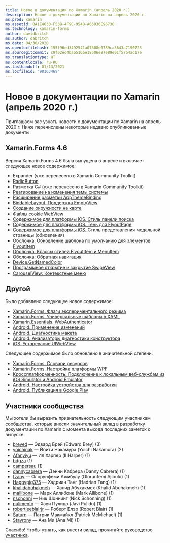 ```yaml
---
title: Новое в документации по Xamarin (апрель 2020 г.)
description: Новое в документации по Xamarin на апрель 2020 г.
ms.prod: xamarin
ms.assetid: BA1E4630-F538-4F9C-9548-A65036E96738
ms.technology: xamarin-forms
author: davidbritch
ms.author: dabritch
ms.date: 04/30/2020
ms.openlocfilehash: 155f96ed3492541a07608e0789ca3643a7190723
ms.sourcegitcommit: c9f62ed4bab516be18606e87e89e01f57b4ad17e
ms.translationtype: HT
ms.contentlocale: ru-RU
ms.lasthandoff: 01/13/2021
ms.locfileid: "98163469"
---
```

# <a name="xamarin-docs-whats-new-april-2020"></a>Новое в документации по Xamarin (апрель 2020 г.)

Приглашаем вас узнать новости о документации по Xamarin на апрель 2020 г. Ниже перечислены некоторые недавно опубликованные документы.

## <a name="xamarinforms-46"></a>Xamarin.Forms 4.6

Версия Xamarin.Forms 4.6 была выпущена в апреле и включает следующее новое содержимое:

- Expander (уже перенесено в Xamarin Community Toolkit)
- [RadioButton](~/xamarin-forms/user-interface/radiobutton.md)
- Разметка C# (уже перенесено в Xamarin Community Toolkit)
- [Реагирование на изменения темы системы](~/xamarin-forms/user-interface/theming/system-theme-changes.md)
- [Расширение разметки AppThemeBinding](~/xamarin-forms/xaml/markup-extensions/consuming.md#appthemebinding-markup-extension)
- [BindableLayout. Поддержка EmptyView](~/xamarin-forms/user-interface/layouts/bindable-layouts.md)
- [Создание окружности на карте](~/xamarin-forms/user-interface/map/polygons.md#create-a-circle)
- [Файлы cookie WebView](~/xamarin-forms/user-interface/webview.md#cookies)
- [Содержимое для платформы iOS. Стиль панели поиска](~/xamarin-forms/platform/ios/searchbar-style.md)
- [Содержимое для платформы iOS. Тень для FlyoutPage](~/xamarin-forms/platform/ios/flyoutpage-shadow.md)
- [Содержимое для платформы iOS. ](~/xamarin-forms/platform/ios/page-presentation-style.md)Стиль представления модальной страницы (обновления)
- [Оболочка: Обновление шаблона по умолчанию для элементов FlyoutItem](~/xamarin-forms/app-fundamentals/shell/flyout.md#default-template-for-flyoutitems)
- [Оболочка: Классы стилей FlyoutItem и MenuItem](~/xamarin-forms/app-fundamentals/shell/flyout.md#flyoutitem-and-menuitem-style-classes)
- [Оболочка: Обратная навигация](~/xamarin-forms/app-fundamentals/shell/navigation.md#backwards-navigation)
- [Device.GetNamedColor](~/xamarin-forms/platform/device.md#devicegetnamedcolor)
- [Программное открытие и закрытие SwipeView](~/xamarin-forms/user-interface/swipeview.md#open-and-close-a-swipeview-programmatically)
- [CarouselView: Контекстные меню](~/xamarin-forms/user-interface/carouselview/populate-data.md#context-menus)

## <a name="other"></a>Другой

Было добавлено следующее новое содержимое:

- [Xamarin.Forms. Флаги экспериментального режима](~/xamarin-forms/internals/experimental-flags.md)
- [Xamarin.Forms. Универсальные шаблоны в XAML](~/xamarin-forms/xaml/generics.md)
- [Xamarin.Essentials. WebAuthenticator](~/essentials/web-authenticator.md?context=xamarin%2Fxamarin-forms)
- [Android. Применение изменений](~/android/deploy-test/apply-changes.md)
- [Android. Диагностика макета](~/android/user-interface/android-designer/diagnostics.md)
- [Android. Анализаторы диагностики конструктора](~/android/user-interface/android-designer/diagnostic-analyzers.md)
- [iOS. Устаревание UIWebView](~/ios/user-interface/controls/webview.md#uiwebview-deprecation)

Следующее содержимое было обновлено в значительной степени:

- [Xamarin.Forms. Словари ресурсов](~/xamarin-forms/xaml/resource-dictionaries.md)
- [Xamarin.Forms. Настройка платформы WPF](~/xamarin-forms/platform/other/wpf.md)
- [Кроссплатформенность. Подключение к локальным веб-службам из iOS Simulator и Android Emulator](~/cross-platform/deploy-test/connect-to-local-web-services.md)
- [Android. Настройка устройства для разработки](~/android/get-started/installation/set-up-device-for-development.md)
- [Android. Публикация в Google Play](~/android/deploy-test/publishing/publishing-to-google-play/index.md)

## <a name="community-contributors"></a>Участники сообщества

Мы хотели бы выразить признательность следующим участникам сообщества, которые внесли значительный вклад в разработку документации по Xamarin с момента выхода последних заметок о выпуске:

- [breyed](https://github.com/breyed) — Эдвард Брэй (Edward Brey) (3)
- [yoichinak](https://github.com/yoichinak) — Йоити Накамура (Yoichi Nakamura) (2)
- [Afanyiyu](https://github.com/Afanyiyu) — Ил Харпер (Il Harper) (1)
- [bdgza](https://github.com/bdgza) (1)
- [campersau](https://github.com/campersau) (1)
- [dannycabrera](https://github.com/dannycabrera) — Дэнни Кабрера (Danny Cabrera) (1)
- [fzany](https://github.com/fzany) — Олорунфеми Ажибулу (Olorunfemi Ajibulu) (1)
- [Happypig375](https://github.com/Happypig375) — Хадриан Танг (Hadrian Tang) (1)
- [khalidabuhakmeh](https://github.com/khalidabuhakmeh) — Халид Абухакмех (Khalid Abuhakmeh) (1)
- [mallibone](https://github.com/mallibone) — Марк Аллибоне (Mark Allibone) (1)
- [nschonni](https://github.com/nschonni) — Ник Шоннинг (Nick Schonning) (1)
- [pulimento](https://github.com/pulimento) — Хави Пулидо (Javi Pulido) (1)
- [robertleeblairjr](https://github.com/robertleeblairjr) — Роберт Блэр (Robert Blair) (1)
- [Saturn](https://github.com/Saturn) — Патрик Макмайкл (Patrick McMichael) (1)
- [Stayrony](https://github.com/Stayrony) — Ана Ми (Ana Mi) (1)

Спасибо! Чтобы узнать, как внести вклад, прочитайте руководство [участника](https://github.com/MicrosoftDocs/xamarin-docs/blob/live/CONTRIBUTING.md).

